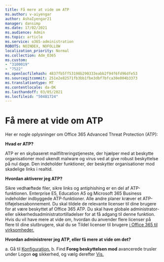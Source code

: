 ```yaml
---
title: Få mere at vide om ATP
ms.author: v-aiyengar
author: AshaIyengar21
manager: dansimp
ms.date: 17/02/2021
ms.audience: Admin
ms.topic: article
ms.service: o365-administration
ROBOTS: NOINDEX, NOFOLLOW
localization_priority: Normal
ms.collection: Adm_O365
ms.custom:
- "3100019"
- "7522"
ms.openlocfilehash: 4837fb5ff53198b290333eabb2f94f6fd96dfe53
ms.sourcegitcommit: 251e2e82571fb3bb1fbe3dbf7bfca30e004b3373
ms.translationtype: MT
ms.contentlocale: da-DK
ms.lasthandoff: 03/05/2021
ms.locfileid: "50481724"
---
```

# <a name="learn-about-atp"></a>Få mere at vide om ATP

Her er nogle oplysninger om Office 365 Advanced Threat Protection (ATP):

**Hvad er ATP?**

ATP er en skybaseret mailfiltreringstjeneste, der hjælper med at beskytte organisationer mod ukendt malware og virus ved at give robust beskyttelse på nul dage. Den indeholder funktioner, der beskytter organisationer mod skadelige links i realtid.

**Hvordan aktiverer jeg ATP?**

Sikre vedhæftede filer, sikre links og antiphishing er en del af ATP-funktionen. Enterprise E5, Education A5 og Microsoft 365 Business indeholder indbyggede ATP-funktioner. Alle andre planer kræver et ATP-tilføjelsesabonnement. Du skal tildele de relevante licenser til dine brugere for at være beskyttet af Office 365 ATP. Du skal have globale administrator- eller sikkerhedsadministratortilladelser for at få adgang til denne funktion. Hvis du vil have mere at vide om, hvordan du anvender flere licenser på flere til dine slutbrugere, skal du se Tildel licenser til brugere [i Office 365 til virksomheder.](https://go.microsoft.com/fwlink/?linkid=2093435)

**Hvordan administrerer jeg ATP, eller få mere at vide om det?**

a. Gå til [Konfiguration.](https://go.microsoft.com/fwlink/p/?linkid=2075721)
b. Find **Forøg beskyttelsen mod** avancerede trusler under Logon **og** sikkerhed, og vælg derefter [Vis.](https://go.microsoft.com/fwlink/?linkid=2109302)
